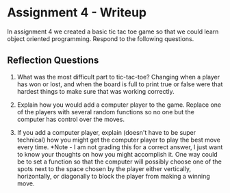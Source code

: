 # Assignment 4 - Writeup

In assignment 4 we created a basic tic tac toe game so that we could learn object oriented programming. Respond to the following questions.

## Reflection Questions

1. What was the most difficult part to tic-tac-toe?
Changing when a player has won or lost, and when the board is full to print true or false were that hardest things to make sure that was working correctly.

2. Explain how you would add a computer player to the game.
Replace one of the players with several random functions so no one but the computer has control over the moves.

3. If you add a computer player, explain (doesn't have to be super technical) how you might get the computer player to play the best move every time. *Note - I am not grading this for a correct answer, I just want to know your thoughts on how you might accomplish it.
One way could be to set a function so that the computer will possibly choose one of the spots next to the space chosen by the player either vertically, horizontally, or diagonally to block the player from making a winning move.